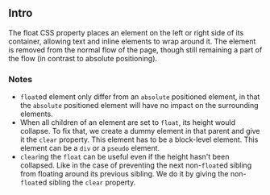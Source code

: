 ## Intro

The float CSS property places an element on the left or right side of its container, allowing text and inline elements to wrap around it. The element is removed from the normal flow of the page, though still remaining a part of the flow (in contrast to absolute positioning).

### Notes

- `float`ed element only differ from an `absolute` positioned element, in that the `absolute` positioned element will have no impact on the surrounding elements.
- When all children of an element are set to `float`, its height would collapse. To fix that, we create a dummy element in that parent and give it the `clear` property. This element has to be a block-level element. This element can be a `div` or a `pseudo` element.
- `clear`ing the `float` can be useful even if the height hasn't been collapsed. Like in the case of preventing the next non-`float`ed sibling from floating around its previous sibling. We do it by giving the non-`float`ed sibling the `clear` property.
